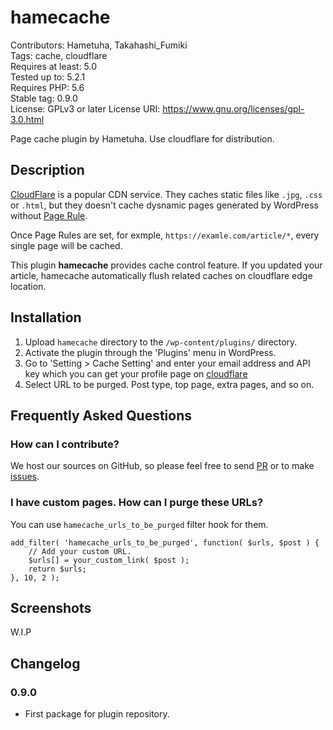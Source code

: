 # hamecache

Contributors: Hametuha, Takahashi_Fumiki  
Tags: cache, cloudflare  
Requires at least: 5.0  
Tested up to: 5.2.1  
Requires PHP: 5.6  
Stable tag: 0.9.0  
License: GPLv3 or later
License URI: https://www.gnu.org/licenses/gpl-3.0.html

Page cache plugin by Hametuha. Use cloudflare for distribution.

## Description

[CloudFlare](https://cloudflare.com) is a popular CDN service. They caches static files like `.jpg`, `.css` or `.html`, but they doesn't cache dysnamic pages generated by WordPress without [Page Rule](https://www.cloudflare.com/features-page-rules/must-use-page-rules/).

Once Page Rules are set, for exmple, `https://examle.com/article/*`, every single page will be cached.

This plugin **hamecache** provides cache control feature. If you updated your article, hamecache automatically flush related caches  on cloudflare edge location.

## Installation

1. Upload `hamecache` directory to the `/wp-content/plugins/` directory.
1. Activate the plugin through the 'Plugins' menu in WordPress.
1. Go to 'Setting > Cache Setting' and enter your email address and API key which you can get your profile page on [cloudflare](https://dash.cloudflare.com)
1. Select URL to be purged. Post type, top page, extra pages, and so on.

## Frequently Asked Questions

### How can I contribute?

We host our sources on GitHub, so please feel free to send [PR](https://github.com/hametuha/hamecache/pulls) or to make [issues](https://github.com/hametuha/hamecache/issues).

### I have custom pages. How can I purge these URLs?

You can use `hamecache_urls_to_be_purged` filter hook for them. 

```
add_filter( 'hamecache_urls_to_be_purged', function( $urls, $post ) {
    // Add your custom URL.
    $urls[] = your_custom_link( $post );
    return $urls;
}, 10, 2 );
```

## Screenshots

W.I.P

## Changelog

### 0.9.0

* First package for plugin repository.
